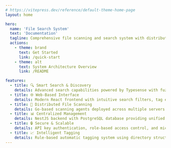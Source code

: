 ```yaml
---
# https://vitepress.dev/reference/default-theme-home-page
layout: home

hero:
  name: 'File Search System'
  text: 'Documentation'
  tagline: Comprehensive file scanning and search system with distributed agents, web interface, and intelligent tagging
  actions:
    - theme: brand
      text: Get Started
      link: /quick-start
    - theme: alt
      text: System Architecture Overview
      link: /README

features:
  - title: 🔍 Smart Search & Discovery
    details: Advanced search capabilities powered by Typesense with fuzzy matching, tag-based filtering, and real-time indexing for fast file discovery
  - title: 🌐 Web-Based Interface
    details: Modern React frontend with intuitive search filters, tag editing capabilities, and file upload functionality for seamless user experience
  - title: 🚀 Distributed File Scanning
    details: Go-based scanning agents deployed across multiple servers for efficient file system monitoring and metadata extraction
  - title: 📊 Centralized Management
    details: NestJS backend with PostgreSQL database providing unified file metadata management, agent coordination, and API services
  - title: 🔒 Secure & Scalable
    details: API key authentication, role-based access control, and microservices architecture designed for enterprise-scale deployments
  - title: 📈 Intelligent Tagging
    details: Rule-based automatic tagging system using directory structure and naming conventions, with manual tag editing capabilities
---
```

